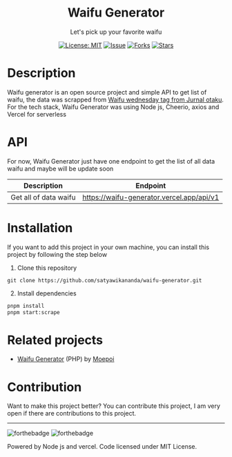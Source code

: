 <div align="center">
<h1>Waifu Generator</h1>

<p>Let's pick up your favorite waifu</p>

[![License: MIT](https://img.shields.io/badge/License-MIT-yellow.svg)](https://raw.githubusercontent.com/satyawikananda/waifu-generator/main/LICENSE?token=AH44ZFA7YM7EATKXBSYW4Q27ZUC7I)
[![Issue](https://img.shields.io/github/issues/satyawikananda/waifu-generator)](https://img.shields.io/github/issues/satyawikananda/waifu-generator)
[![Forks](https://img.shields.io/github/forks/satyawikananda/waifu-generator)](https://img.shields.io/github/forks/satyawikananda/waifu-generator)
[![Stars](https://img.shields.io/github/stars/satyawikananda/waifu-generator)](https://img.shields.io/github/stars/satyawikananda/waifu-generator)

</div>

# Description

Waifu generator is an open source project and simple API to get list of waifu, the data was scrapped from [Waifu wednesday tag from Jurnal otaku](http://jurnalotaku.com/tag/waifu-wednesday/). For the tech stack, Waifu Generator was using Node js, Cheerio, axios and Vercel for serverless

# API

For now, Waifu Generator just have one endpoint to get the list of all data waifu and maybe will be update soon

| Description           | Endpoint                                  |
| --------------------- | ----------------------------------------- |
| Get all of data waifu | https://waifu-generator.vercel.app/api/v1 |

# Installation

If you want to add this project in your own machine, you can install this project by following the step below

1. Clone this repository

```
git clone https://github.com/satyawikananda/waifu-generator.git
```

2. Install dependencies

```bash
pnpm install
pnpm start:scrape
```

# Related projects

- [Waifu Generator](https://github.com/moepoi/WaifuGenerator) (PHP) by [Moepoi](https://github.com/moepoi)

# Contribution

Want to make this project better? You can contribute this project, I am very open if there are contributions to this project.

---

![forthebadge](https://forthebadge.com/images/badges/built-with-love.svg)
![forthebadge](https://forthebadge.com/images/badges/made-with-javascript.svg)

Powered by Node js and vercel. Code licensed under MIT License.

